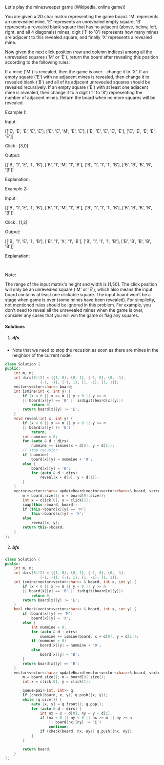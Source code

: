 Let's play the minesweeper game (Wikipedia, online game)!

You are given a 2D char matrix representing the game board. 'M' represents an unrevealed mine, 'E' represents an unrevealed empty square, 'B' represents a revealed blank square that has no adjacent (above, below, left, right, and all 4 diagonals) mines, digit ('1' to '8') represents how many mines are adjacent to this revealed square, and finally 'X' represents a revealed mine.

Now given the next click position (row and column indices) among all the unrevealed squares ('M' or 'E'), return the board after revealing this position according to the following rules:

If a mine ('M') is revealed, then the game is over - change it to 'X'.
If an empty square ('E') with no adjacent mines is revealed, then change it to revealed blank ('B') and all of its adjacent unrevealed squares should be revealed recursively.
If an empty square ('E') with at least one adjacent mine is revealed, then change it to a digit ('1' to '8') representing the number of adjacent mines.
Return the board when no more squares will be revealed.
 

Example 1:

Input: 

[['E', 'E', 'E', 'E', 'E'],
 ['E', 'E', 'M', 'E', 'E'],
 ['E', 'E', 'E', 'E', 'E'],
 ['E', 'E', 'E', 'E', 'E']]

Click : [3,0]

Output: 

[['B', '1', 'E', '1', 'B'],
 ['B', '1', 'M', '1', 'B'],
 ['B', '1', '1', '1', 'B'],
 ['B', 'B', 'B', 'B', 'B']]

Explanation:

Example 2:

Input: 

[['B', '1', 'E', '1', 'B'],
 ['B', '1', 'M', '1', 'B'],
 ['B', '1', '1', '1', 'B'],
 ['B', 'B', 'B', 'B', 'B']]

Click : [1,2]

Output: 

[['B', '1', 'E', '1', 'B'],
 ['B', '1', 'X', '1', 'B'],
 ['B', '1', '1', '1', 'B'],
 ['B', 'B', 'B', 'B', 'B']]

Explanation:

 

Note:

The range of the input matrix's height and width is [1,50].
The click position will only be an unrevealed square ('M' or 'E'), which also means the input board contains at least one clickable square.
The input board won't be a stage when game is over (some mines have been revealed).
For simplicity, not mentioned rules should be ignored in this problem. For example, you don't need to reveal all the unrevealed mines when the game is over, consider any cases that you will win the game or flag any squares.


#### Solutions

1. ##### dfs

- Note that we need to stop the recusion as soon as there are mines in the neighbor of the current node.

```cpp
class Solution {
public:
    int m, n;
    int dirs[8][2] = {{1, 0}, {0, 1}, {-1, 0}, {0, -1}, 
                {-1, -1}, {-1, 1}, {1, -1}, {1, 1}};
    vector<vector<char>> board;
    int ismine(int x, int y) {
        if (x < 0 || x >= m || y < 0 || y >= n 
        || board[x][y] == 'B' || isdigit(board[x][y]))
            return 0;
        return board[x][y] != 'E';
    }
    void reveal(int x, int y) {
        if (x < 0 || x >= m || y < 0 || y >= n 
        || board[x][y] != 'E')
            return;
        int nummine = 0;
        for (auto & d : dirs)
            nummine += ismine(x + d[0], y + d[1]);
        // stop recusion
        if (nummine)
            board[x][y] = nummine + '0';
        else {
            board[x][y] = 'B';
            for (auto & d : dirs)
                reveal(x + d[0], y + d[1]);
        }
    }
    vector<vector<char>> updateBoard(vector<vector<char>>& board, vector<int>& click) {
        m = board.size(); n = board[0].size();
        int x = click[0], y = click[1];
        swap(this->board, board);
        if (this->board[x][y] == 'M')
            this->board[x][y] = 'X';
        else
            reveal(x, y);
        return this->board;
    }
};
```

2. ##### bfs

```cpp
class Solution {
public:
    int m, n;
    int dirs[8][2] = {{1, 0}, {0, 1}, {-1, 0}, {0, -1}, 
                {-1, -1}, {-1, 1}, {1, -1}, {1, 1}};
    int ismine(vector<vector<char>> & board, int x, int y) {
        if (x < 0 || x >= m || y < 0 || y >= n 
        || board[x][y] == 'B' || isdigit(board[x][y]))
            return 0;
        return board[x][y] != 'E';
    }
    bool check(vector<vector<char>> & board, int x, int y) {
        if (board[x][y] == 'M')
            board[x][y] = 'X';
        else {
            int nummine = 0;
            for (auto & d : dirs)
                nummine += ismine(board, x + d[0], y + d[1]);
            if (nummine > 0)
                board[x][y] = nummine + '0';
            else
                board[x][y] = 'B';
        }
        return board[x][y] == 'B';
    }
    vector<vector<char>> updateBoard(vector<vector<char>>& board, vector<int>& click) {
        m = board.size(); n = board[0].size();
        int x = click[0], y = click[1];

        queue<pair<int, int>> q;
        if (check(board, x, y)) q.push({x, y});
        while (q.size()) {
            auto [x, y] = q.front(); q.pop();
            for (auto & d : dirs) {
                int nx = x + d[0], ny = y + d[1];
                if (nx < 0 || ny < 0 || nx >= m || ny >= n 
                    || board[nx][ny] != 'E')
                    continue;
                if (check(board, nx, ny)) q.push({nx, ny});
            }
        }

        return board;
    }
};
```